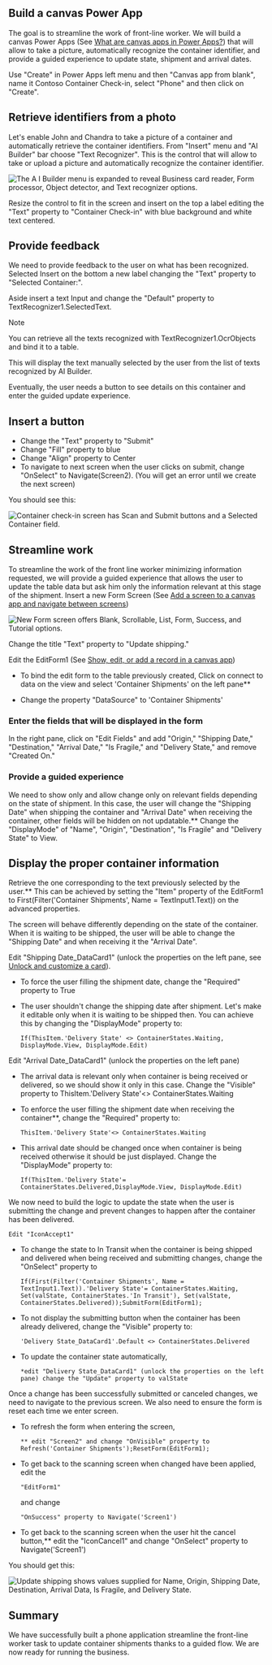 ## Build a canvas Power App

The goal is to streamline the work of front-line worker. We will build a canvas Power Apps (See [What are canvas apps in Power Apps?](/power-apps/maker/canvas-apps/getting-started/?azure-portal=true)) that will allow to take a picture, automatically recognize the container identifier, and provide a guided experience to update state, shipment and arrival dates.

Use "Create" in Power Apps left menu and then "Canvas app from blank", name it Contoso Container Check-in, select "Phone" and then click on "Create".

## Retrieve identifiers from a photo

Let's enable John and Chandra to take a picture of a container and automatically retrieve the container identifiers. From "Insert" menu and "AI Builder" bar choose "Text Recognizer". This is the control that will allow to take or upload a picture and automatically recognize the container identifier.

![The A I Builder menu is expanded to reveal Business card reader, Form processor, Object detector, and Text recognizer options.](../media/image10.jpg)

Resize the control to fit in the screen and insert on the top a label editing the "Text" property to "Container Check-in" with blue background and white text centered.

## Provide feedback

We need to provide feedback to the user on what has been recognized. Selected Insert on the bottom a new label changing the "Text" property to "Selected Container:".

Aside insert a text Input and change the "Default" property to TextRecognizer1.SelectedText.

>[!NOTE]
>You can retrieve all the texts recognized with TextRecognizer1.OcrObjects and bind it to a table.

This will display the text manually selected by the user from the list of texts recognized by AI Builder.

Eventually, the user needs a button to see details on this container and enter the guided update experience.

## Insert a button

- Change the "Text" property to "Submit"
- Change "Fill" property to blue
- Change "Align" property to Center
- To navigate to next screen when the user clicks on submit, change "OnSelect" to Navigate(Screen2). (You will get an error until we create the next screen)

You should see this:

![Container check-in screen has Scan and Submit buttons and a Selected Container field.](../media/image11.png)

## Streamline work

To streamline the work of the front line worker minimizing information requested, we will provide a guided experience that allows the user to update the table data but ask him only the information relevant at this stage of the shipment. Insert a new Form Screen (See [Add a screen to a canvas app and navigate between screens](/power-apps/maker/canvas-apps/add-screen-context-variables/?azure-portal=true))

![New Form screen offers Blank, Scrollable, List, Form, Success, and Tutorial options.](../media/image12.png)

Change the title "Text" property to "Update shipping."

Edit the EditForm1 (See [Show, edit, or add a record in a canvas app](/power-apps/maker/canvas-apps/add-form/?azure-portal=true))

- To bind the edit form to the table previously created, Click on connect to data on the view and select 'Container Shipments' on the left pane**

- Change the property "DataSource" to 'Container Shipments'

### Enter the fields that will be displayed in the form

In the right pane, click on "Edit Fields" and add "Origin," "Shipping Date," "Destination," "Arrival Date," "Is Fragile," and "Delivery State," and remove "Created On."

### Provide a guided experience

We need to show only and allow change only on relevant fields depending on the state of shipment. In this case, the user will change the "Shipping Date" when shipping the container and "Arrival Date" when receiving the container, other fields will be hidden on not updatable.** Change the "DisplayMode" of "Name", "Origin", "Destination", "Is Fragile" and "Delivery State" to View.

## Display the proper container information

Retrieve the one corresponding to the text previously selected by the user.** This can be achieved by setting the "Item" property of the EditForm1 to First(Filter(\'Container Shipments\', Name = TextInput1.Text)) on the advanced properties.

The screen will behave differently depending on the state of the container. When it is waiting to be shipped, the user will be able to change the "Shipping Date" and when receiving it the "Arrival Date".

Edit "Shipping Date\_DataCard1" (unlock the properties on the left pane, see [Unlock and customize a card](/power-apps/maker/canvas-apps/customize-card?azure-portal=true#unlock-and-customize-a-card)).

- To force the user filling the shipment date, change the "Required" property to True

- The user shouldn't change the shipping date after shipment. Let's make it editable only when it is waiting to be shipped then.
    You can achieve this by changing the "DisplayMode" property to:

    ```If(ThisItem.'Delivery State' <> ContainerStates.Waiting, DisplayMode.View, DisplayMode.Edit)```

Edit "Arrival Date\_DataCard1" (unlock the properties on the left pane)

- The arrival data is relevant only when container is being received or delivered, so we should show it only in this case. Change the "Visible" property to ThisItem.\'Delivery State\'\<\> ContainerStates.Waiting

- To enforce the user filling the shipment date when receiving the container**, change the "Required" property to:

    ```ThisItem.'Delivery State'<> ContainerStates.Waiting```

- This arrival date should be changed once when container is being received otherwise it should be just displayed. Change the "DisplayMode" property to:

    ```If(ThisItem.'Delivery State'= ContainerStates.Delivered,DisplayMode.View, DisplayMode.Edit)```

We now need to build the logic to update the state when the user is submitting the change and prevent changes to happen after the container has been delivered.

```Edit "IconAccept1"```

- To change the state to In Transit when the container is being shipped and delivered when being received and submitting changes, change the "OnSelect" property to

    ```If(First(Filter('Container Shipments', Name = TextInput1.Text)).'Delivery State'= ContainerStates.Waiting, Set(valState, ContainerStates.'In Transit'), Set(valState, ContainerStates.Delivered));SubmitForm(EditForm1);```

- To not display the submitting button when the container has been already delivered, change the "Visible" property to:

    ```'Delivery State_DataCard1'.Default <> ContainerStates.Delivered```

- To update the container state automatically,

    ```*edit "Delivery State_DataCard1" (unlock the properties on the left pane) change the "Update" property to valState```

Once a change has been successfully submitted or canceled changes, we need to navigate to the previous screen. We also need to ensure the form is reset each time we enter screen.

- To refresh the form when entering the screen,

    ```** edit "Screen2" and change "OnVisible" property to Refresh('Container Shipments');ResetForm(EditForm1);```

- To get back to the scanning screen when changed have been applied, edit the

    ```"EditForm1"```

     and change

     ```"OnSuccess" property to Navigate('Screen1')```

- To get back to the scanning screen when the user hit the cancel button,** edit the "IconCancel1" and change "OnSelect" property to Navigate(\'Screen1\')

You should get this:

![Update shipping shows values supplied for Name, Origin, Shipping Date, Destination, Arrival Data, Is Fragile, and Delivery State.](../media/image13.png)

## Summary

We have successfully built a phone application streamline the front-line worker task to update container shipments thanks to a guided flow. We are now ready for running the business.
